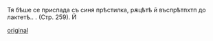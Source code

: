 ﻿
Тя бѣше се приспада съ синя прѣстилка, рѫцѣтѣ й въспрѣтпхтп до лактетѣ.. . (Стр. 259).
Й

[original](images/292.jpg)